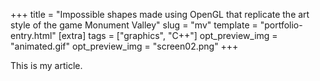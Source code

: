 +++
title = "Impossible shapes made using OpenGL that replicate the art style of the game Monument Valley"
slug = "mv"
template = "portfolio-entry.html"
[extra]
tags = ["graphics", "C++"]
opt_preview_img = "animated.gif"
opt_preview_img = "screen02.png"
+++

This is my article.
